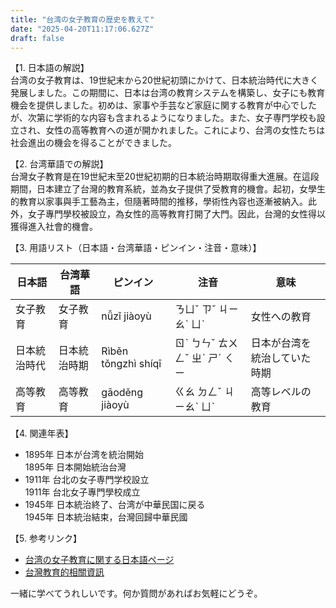 ```yaml
---
title: "台湾の女子教育の歴史を教えて"
date: "2025-04-20T11:17:06.627Z"
draft: false
---
```


【1. 日本語の解説】  
台湾の女子教育は、19世紀末から20世紀初頭にかけて、日本統治時代に大きく発展しました。この期間に、日本は台湾の教育システムを構築し、女子にも教育機会を提供しました。初めは、家事や手芸など家庭に関する教育が中心でしたが、次第に学術的な内容も含まれるようになりました。また、女子専門学校も設立され、女性の高等教育への道が開かれました。これにより、台湾の女性たちは社会進出の機会を得ることができました。

【2. 台湾華語での解説】  
台灣女子教育是在19世紀末至20世紀初期的日本統治時期取得重大進展。在這段期間，日本建立了台灣的教育系統，並為女子提供了受教育的機會。起初，女學生的教育以家事與手工藝為主，但隨著時間的推移，學術性內容也逐漸被納入。此外，女子專門學校被設立，為女性的高等教育打開了大門。因此，台灣的女性得以獲得進入社會的機會。

【3. 用語リスト（日本語・台湾華語・ピンイン・注音・意味）】  

| 日本語       | 台湾華語     | ピンイン  | 注音     | 意味                  |
|--------------|-------------|-----------|----------|-----------------------|
| 女子教育     | 女子教育    | nǚzǐ jiàoyù | ㄋㄩˇ ㄗˇ ㄐㄧㄠˋ ㄩˋ | 女性への教育            |
| 日本統治時代 | 日本統治時期 | Rìběn tǒngzhì shíqī | ㄖˋ ㄅㄣˇ ㄊㄨㄥˇ ㄓˋ ㄕˊ ㄑㄧ | 日本が台湾を統治していた時期 |
| 高等教育     | 高等教育    | gāoděng jiàoyù | ㄍㄠ ㄉㄥˇ ㄐㄧㄠˋ ㄩˋ | 高等レベルの教育        |

【4. 関連年表】  

- 1895年 日本が台湾を統治開始  
  1895年 日本開始統治台灣  
- 1911年 台北の女子専門学校設立  
  1911年 台北女子專門學校成立  
- 1945年 日本統治終了、台湾が中華民国に戻る  
  1945年 日本統治結束，台灣回歸中華民國  

【5. 参考リンク】

- [台湾の女子教育に関する日本語ページ](https://ja.wikipedia.org/wiki/台湾の教育)
- [台灣教育的相關資訊](https://zh.wikipedia.org/wiki/台灣教育)

一緒に学べてうれしいです。何か質問があればお気軽にどうぞ。